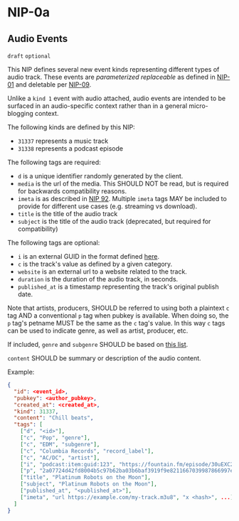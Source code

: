 NIP-0a
======

Audio Events
---------------

`draft` `optional`

This NIP defines several new event kinds representing different types of audio track. These events
are _parameterized replaceable_ as defined in [NIP-01](./01.md) and deletable per [NIP-09](09.md).

Unlike a `kind 1` event with audio attached, audio events are intended to be surfaced in an audio-specific context
rather than in a general micro-blogging context.

The following kinds are defined by this NIP:

- `31337` represents a music track
- `31338` represents a podcast episode

The following tags are required:

- `d` is a unique identifier randomly generated by the client.
- `media` is the url of the media. This SHOULD NOT be read, but is required for backwards compatibility reasons.
- `imeta` is as described in [NIP 92](./92.md). Multiple `imeta` tags MAY be included to provide for different
  use cases (e.g. streaming vs download).
- `title` is the title of the audio track
- `subject` is the title of the audio track (deprecated, but required for compatibility)

The following tags are optional:

- `i` is an external GUID in the format defined [here](https://github.com/MerryOscar/nips/commit/280eb498e0ac56b8f9356c1b7a88cc8b31579801).
- `c` is the track's value as defined by a given category.
- `website` is an external url to a website related to the track.
- `duration` is the duration of the audio track, in seconds.
- `published_at` is a timestamp representing the track's original publish date.

Note that artists, producers, SHOULD be referred to using both a plaintext `c` tag AND a conventional `p` tag when pubkey is available. When doing so, the `p` tag's petname MUST be the same as the `c` tag's value. In this way `c` tags can be used to indicate genre, as well as artist, producer, etc.

If included, `genre` and `subgenre` SHOULD be based on [this list](https://github.com/wavlake/genre-list).

`content` SHOULD be summary or description of the audio content.

Example:

```json
{
  "id": <event_id>,
  "pubkey": <author_pubkey>,
  "created_at": <created_at>,
  "kind": 31337,
  "content": "Chill beats",
  "tags": [
    ["d", "<id>"],
    ["c", "Pop", "genre"],
    ["c", "EDM", "subgenre"],
    ["c", "Columbia Records", "record_label"],
    ["c", "AC/DC", "artist"],
    ["i", "podcast:item:guid:123", "https://fountain.fm/episode/30uEXC25615Ze2ELjY2p"],
    ["p", "2a07724d42fd8004b5c97b62ba03b6baf3919f9e8211667039987866997e97ad", "wss://my-relay.com", "AC/DC"],
    ["title", "Platinum Robots on the Moon"],
    ["subject", "Platinum Robots on the Moon"],
    ["published_at", "<published_at>"],
    ["imeta", "url https://example.com/my-track.m3u8", "x <hash>", ...]
  ]
}
```
